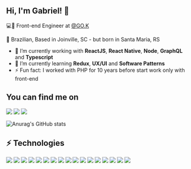 ## Hi, I'm Gabriel! 👋

💻📱 Front-end Engineer at <a href="https://gok.digital/">@GO.K</a>

🏡 Brazilian, Based in Joinville, SC - but born in Santa Maria, RS

- 🔭 I’m currently working with **ReactJS**, **React Native**, **Node**, **GraphQL** and **Typescript**
- 🌱 I’m currently learning **Redux**, **UX/UI** and **Software Patterns**
- ⚡ Fun fact: I worked with PHP for 10 years before start work only with front-end

## You can find me on
<a href='https://www.linkedin.com/in/gabriel-dal-carobo/'><img src="https://img.shields.io/badge/-LinkedIn-0A66C2?logo=linkedin&logoColor=white" /></a> <a href='https://www.instagram.com/dalcarobo/'><img src="https://img.shields.io/badge/-Instagram-E4405F?logo=instagram&logoColor=white" /></a> <a href='mailto:gabrieldalcarobo@gmail.com'><img src="https://img.shields.io/badge/-gabrieldalcarobo@gmail.com-EA4335?logo=gmail&logoColor=white" /></a>

![Anurag's GitHub stats](https://github-readme-stats.vercel.app/api?username=dalcarobo&theme=dracula&show_icons=true&count_private=true&hide=contribs,issues)

## :zap: Technologies
<img src="https://img.shields.io/badge/-React-61DAFB?logo=react&logoColor=black" /> <img src="https://img.shields.io/badge/-React%20Native-04A5CF?logo=react&logoColor=white" /> <img src="https://img.shields.io/badge/-JavaScript-F7DF1E?logo=javascript&logoColor=black" /> <img src="https://img.shields.io/badge/-Next.js-000000?logo=next.js&logoColor=white" /> <img src="https://img.shields.io/badge/-NodeJS-339933?logo=node.js&logoColor=white" /> <img src="https://img.shields.io/badge/-HTML5-E34F26?logo=html5&logoColor=white" /> <img src="https://img.shields.io/badge/-CSS3-1572B6?logo=css3&logoColor=white" /> <img src="https://img.shields.io/badge/-TypeScript-3178C6?logo=typescript&logoColor=white" /> <img src="https://img.shields.io/badge/-GraphQL-E10098?logo=graphql&logoColor=white" /> <img src="https://img.shields.io/badge/-Apollo GraphQL-311C87?logo=apollo%20graphql&logoColor=white" /> <img src="https://img.shields.io/badge/-MySQL-4479A1?logo=mysql&logoColor=white" /> <img src="https://img.shields.io/badge/-PostgreSQL-336791?logo=postgresql&logoColor=white" /> <img src="https://img.shields.io/badge/-PHP-777BB4?logo=php&logoColor=white" /> <img src="https://img.shields.io/badge/-VS Code-007ACC?logo=visual%20studio%20code&logoColor=white" /> <img src="https://img.shields.io/badge/-Git-F05032?logo=git&logoColor=white" /> <img src="https://img.shields.io/badge/-GitHub-181717?logo=github&logoColor=white" /> <img src="https://img.shields.io/badge/-CodeIgniter-EF4223?logo=codeigniter&logoColor=white" />
